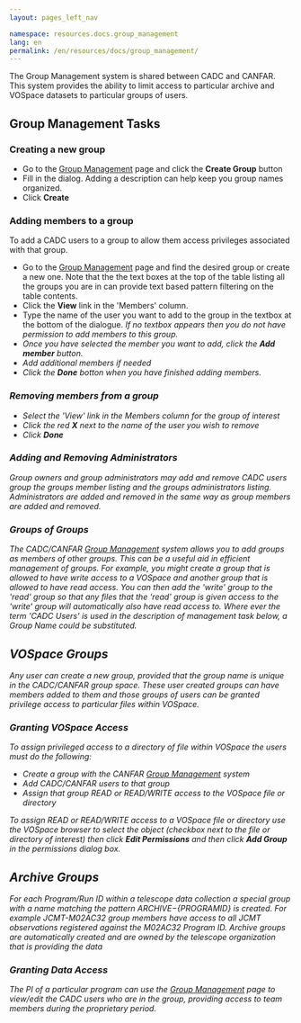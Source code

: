 ```yaml
---
layout: pages_left_nav

namespace: resources.docs.group_management
lang: en
permalink: /en/resources/docs/group_management/
---
```


The Group Management system is shared between CADC and CANFAR. This system provides the ability to limit access to particular archive and VOSpace datasets to particular groups of users.

## Group Management Tasks

### Creating a new group

* Go to the [Group Management](http://apps.canfar.net/canfar/groups) page and click the **Create Group** button
* Fill in the dialog.  Adding a description can help keep you group names organized.
* Click **Create**

### Adding members to a group

To add a CADC users to a group to allow them access privileges associated with that group.

* Go to the [Group Management](http://apps.canfar.net/canfar/groups) page and find the desired group or create a new one.  Note that the the text boxes at the top of the table listing all the groups you are in can provide text based pattern filtering on the table contents.
* Click the **View** link in the 'Members' column.
* Type the name of the user you want to add to the group in the textbox at the bottom of the dialogue.  <em>If no textbox appears then you do not have permission to add members to this group.
* Once you have selected the member you want to add, click the **Add member** button.
* Add additional members if needed
* Click the **Done** botton when you have finished adding members.

### Removing members from a group

* Select the 'View' link in the Members column for the group of interest
* Click the red **X** next to the name of the user you wish to remove
* Click **Done**

### Adding and Removing Administrators

Group owners and group administrators may add and remove CADC users group the groups member listing and the groups administrators listing. Administrators are added and removed in the same way as group members are added and removed.

### Groups of Groups

The CADC/CANFAR [Group Management](http://apps.canfar.net/canfar/groups) system allows you to add groups as members of other groups.  This can be a useful aid in efficient management of groups.  For example, you might create a group that is allowed to have write access to a VOSpace and another group that is allowed to have read access.  You can then add the 'write' group to the 'read' group so that any files that the 'read' group is given access to the 'write' group will automatically also have read access to. Where ever the term 'CADC Users' is used in the description of management task below, a Group Name could be substituted.

## VOSpace Groups

Any user can create a new group, provided that the group name is unique in the CADC/CANFAR group space.  These user created groups can have members added to them and those groups of users can be granted privilege access to particular files within VOSpace.

### Granting VOSpace Access

To assign privileged access to a directory of file within VOSpace the users must do the following:

* Create a group with the CANFAR [Group Management](http://apps.canfar.net/canfar/groups) system
* Add CADC/CANFAR users to that group
* Assign that group READ or READ/WRITE access to the VOSpace file or directory

To assign READ or READ/WRITE access to a VOSpace file or directory use the VOSpace browser to select the object (checkbox next to the file or directory of interest) then click **Edit Permissions** and then click **Add Group** in the permissions dialog box.


## Archive Groups

For each Program/Run ID within a telescope data collection a special group with a name matching the pattern ${ARCHIVE}-${PROGRAMID} is created.  For example JCMT-M02AC32 group members have access to all JCMT observations registered against the M02AC32 Program ID.  Archive groups are automatically created and are owned by the telescope organization that is providing the data

### Granting Data Access

The PI of a particular program can use the [Group Management](http://apps.canfar.net/canfar/groups) page to view/edit the CADC users who are in the group, providing access to team members during the proprietary period.
